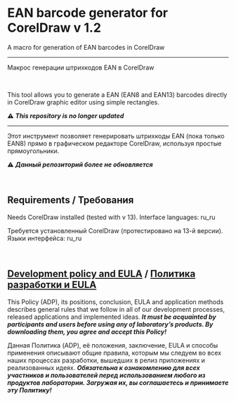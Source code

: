 # EAN barcode generator for CorelDraw v 1.2


A macro for generation of EAN barcodes in CorelDraw

---

Макрос генерации штрихкодов EAN в CorelDraw

&nbsp;



This tool allows you to generate a EAN (EAN8 and EAN13) barcodes directly
in CorelDraw graphic editor using simple rectangles.

:warning: ***This repository is no longer updated***

---

Этот инструмент позволяет генерировать штрихкоды EAN (пока только EAN8)
прямо в графическом редакторе CorelDraw, используя простые прямоугольники.

:warning: ***Данный репозиторий более не обновляется***

&nbsp;



## Requirements / Требования

Needs CorelDraw installed (tested with v 13). Interface languages: ru_ru

Требуется установленный CorelDraw (протестировано на 13-й версии). Языки интерфейса: ru_ru

&nbsp;



## [Development policy and EULA](https://adslbarxatov.github.io/ADP) / [Политика разработки и EULA](https://adslbarxatov.github.io/ADP/ru)

This Policy (ADP), its positions, conclusion, EULA and application methods
describes general rules that we follow in all of our development processes, released applications and implemented ideas.
***It must be acquainted by participants and users before using any of laboratory’s products.
By downloading them, you agree and accept this Policy!***

Данная Политика (ADP), её положения, заключение, EULA и способы применения
описывают общие правила, которым мы следуем во всех наших процессах разработки, вышедших в релиз приложениях
и реализованных идеях.
***Обязательна к ознакомлению для всех участников и пользователей перед использованием любого из продуктов лаборатории.
Загружая их, вы соглашаетесь и принимаете эту Политику!***

